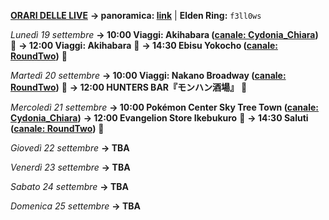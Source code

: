 <b><u>ORARI DELLE LIVE</u></b>
<b>→ panoramica: <a href="https://trello.com/b/iKwdSGf3/sabaku">link</a></b> | <b>Elden Ring:</b> <code>f3ll0ws</code>

<i>Lunedì 19 settembre</i>
<b>→ 10:00 Viaggi: Akihabara (<a href="https://www.twitch.tv/cydonia_chiara">canale: Cydonia_Chiara</a>)</b> 🗾
<b>→ 12:00 Viaggi: Akihabara</b> 🗾
<b>→ 14:30 Ebisu Yokocho (<a href="https://www.twitch.tv/roundtwotwitch">canale: RoundTwo</a>)</b> 🍲

<i>Martedì 20 settembre</i>
<b>→ 10:00 Viaggi: Nakano Broadway (<a href="https://www.twitch.tv/roundtwotwitch">canale: RoundTwo</a>)</b> 🚶
<b>→ 12:00 HUNTERS BAR『モンハン酒場』</b> 🍔

<i>Mercoledì 21 settembre</i>
<b>→ 10:00 Pokémon Center Sky Tree Town (<a href="https://www.twitch.tv/cydonia_chiara">canale: Cydonia_Chiara</a>)</b>
<b>→ 12:00 Evangelion Store Ikebukuro</b> 🤖
<b>→ 14:30 Saluti (<a href="https://www.twitch.tv/roundtwotwitch">canale: RoundTwo</a>)</b> 💬

<i>Giovedì 22 settembre</i>
<b>→ TBA</b>

<i>Venerdì 23 settembre</i>
<b>→ TBA</b>

<i>Sabato 24 settembre</i>
<b>→ TBA</b>

<i>Domenica 25 settembre</i>
<b>→ TBA</b>
